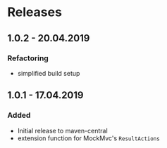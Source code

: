 # Releases

## 1.0.2 - 20.04.2019

### Refactoring

* simplified build setup

## 1.0.1 - 17.04.2019

### Added

* Initial release to maven-central
* extension function for MockMvc's `ResultActions`

